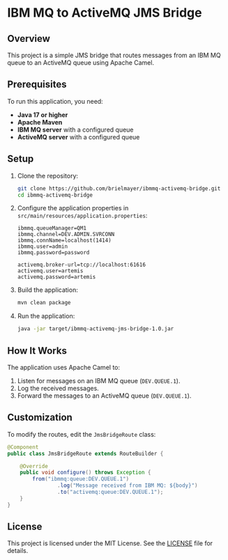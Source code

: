 # IBM MQ to ActiveMQ JMS Bridge

## Overview
This project is a simple JMS bridge that routes messages from an IBM MQ queue to an ActiveMQ queue using Apache Camel.

## Prerequisites

To run this application, you need:

- **Java 17 or higher**
- **Apache Maven**
- **IBM MQ server** with a configured queue
- **ActiveMQ server** with a configured queue

## Setup

1. Clone the repository:
    ```bash
    git clone https://github.com/brielmayer/ibmmq-activemq-bridge.git
    cd ibmmq-activemq-bridge
    ```

2. Configure the application properties in `src/main/resources/application.properties`:
    ```properties
    ibmmq.queueManager=QM1
    ibmmq.channel=DEV.ADMIN.SVRCONN
    ibmmq.connName=localhost(1414)
    ibmmq.user=admin
    ibmmq.password=password

    activemq.broker-url=tcp://localhost:61616
    activemq.user=artemis
    activemq.password=artemis
    ```

3. Build the application:
    ```bash
    mvn clean package
    ```

4. Run the application:
    ```bash
    java -jar target/ibmmq-activemq-jms-bridge-1.0.jar
    ```

## How It Works

The application uses Apache Camel to:

1. Listen for messages on an IBM MQ queue (`DEV.QUEUE.1`).
2. Log the received messages.
3. Forward the messages to an ActiveMQ queue (`DEV.QUEUE.1`).

## Customization

To modify the routes, edit the `JmsBridgeRoute` class:
```java
@Component
public class JmsBridgeRoute extends RouteBuilder {

    @Override
    public void configure() throws Exception {
        from("ibmmq:queue:DEV.QUEUE.1")
                .log("Message received from IBM MQ: ${body}")
                .to("activemq:queue:DEV.QUEUE.1");
    }
}
```

## License
This project is licensed under the MIT License. See the [LICENSE](LICENSE) file for details.
